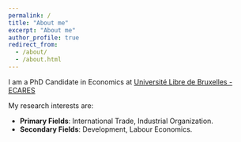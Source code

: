 ```yaml
---
permalink: /
title: "About me"
excerpt: "About me"
author_profile: true
redirect_from: 
  - /about/
  - /about.html
---
```


I am a PhD Candidate in Economics at [Université Libre de Bruxelles - ECARES](https://ecares.ulb.be/)

My research interests are:

* **Primary Fields**: International Trade, Industrial Organization.
* **Secondary Fields**: Development, Labour Economics.






